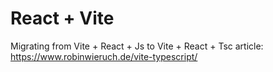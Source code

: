 # React + Vite

Migrating from Vite + React + Js to Vite + React + Tsc article:
https://www.robinwieruch.de/vite-typescript/